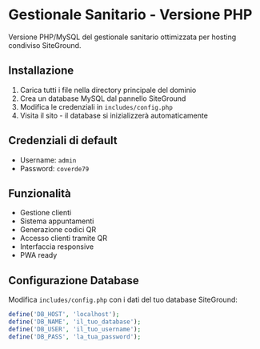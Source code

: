 # Gestionale Sanitario - Versione PHP

Versione PHP/MySQL del gestionale sanitario ottimizzata per hosting condiviso SiteGround.

## Installazione

1. Carica tutti i file nella directory principale del dominio
2. Crea un database MySQL dal pannello SiteGround
3. Modifica le credenziali in `includes/config.php`
4. Visita il sito - il database si inizializzerà automaticamente

## Credenziali di default
- Username: `admin`
- Password: `coverde79`

## Funzionalità
- Gestione clienti
- Sistema appuntamenti
- Generazione codici QR
- Accesso clienti tramite QR
- Interfaccia responsive
- PWA ready

## Configurazione Database
Modifica `includes/config.php` con i dati del tuo database SiteGround:
```php
define('DB_HOST', 'localhost');
define('DB_NAME', 'il_tuo_database');
define('DB_USER', 'il_tuo_username');
define('DB_PASS', 'la_tua_password');
```

